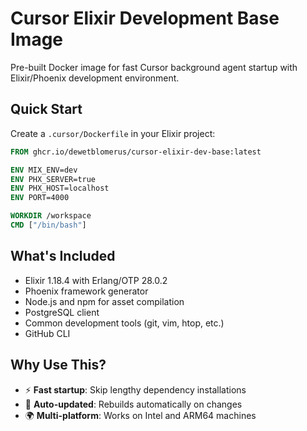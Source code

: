 # Cursor Elixir Development Base Image

Pre-built Docker image for fast Cursor background agent startup with Elixir/Phoenix development environment.

## Quick Start

Create a `.cursor/Dockerfile` in your Elixir project:

```dockerfile
FROM ghcr.io/dewetblomerus/cursor-elixir-dev-base:latest

ENV MIX_ENV=dev
ENV PHX_SERVER=true
ENV PHX_HOST=localhost
ENV PORT=4000

WORKDIR /workspace
CMD ["/bin/bash"]
```

## What's Included

- Elixir 1.18.4 with Erlang/OTP 28.0.2
- Phoenix framework generator
- Node.js and npm for asset compilation
- PostgreSQL client
- Common development tools (git, vim, htop, etc.)
- GitHub CLI

## Why Use This?

- ⚡ **Fast startup**: Skip lengthy dependency installations
- 🔄 **Auto-updated**: Rebuilds automatically on changes
- 🌍 **Multi-platform**: Works on Intel and ARM64 machines
